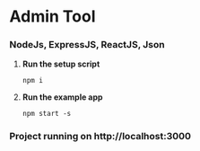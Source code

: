 # Admin Tool
  ### NodeJs, ExpressJS, ReactJS, Json

1. **Run the setup script**

    `npm i`

2. **Run the example app**

    `npm start -s`

### Project running on http://localhost:3000